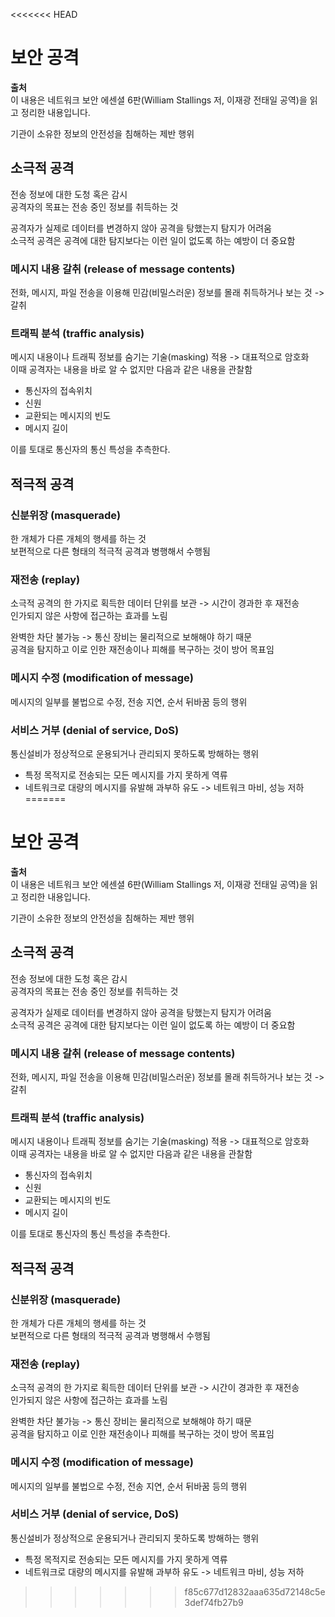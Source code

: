 <<<<<<< HEAD
# 보안 공격
  
**출처**  
이 내용은 네트워크 보안 에센셜 6판(William Stallings 저, 이재광 전태일 공역)을 읽고 정리한 내용입니다.  
  
기관이 소유한 정보의 안전성을 침해하는 제반 행위  
  
## 소극적 공격
  
전송 정보에 대한 도청 혹은 감시  
공격자의 목표는 전송 중인 정보를 취득하는 것  
  
공격자가 실제로 데이터를 변경하지 않아 공격을 탕했는지 탐지가 어려움  
소극적 공격은 공격에 대한 탐지보다는 이런 일이 없도록 하는 예방이 더 중요함  
  
### 메시지 내용 갈취 (release of message contents)
  
전화, 메시지, 파일 전송을 이용해 민감(비밀스러운) 정보를 몰래 취득하거나 보는 것 -> 갈취  
  
### 트래픽 분석 (traffic analysis)
  
메시지 내용이나 트래픽 정보를 숨기는 기술(masking) 적용 -> 대표적으로 암호화  
이때 공격자는 내용을 바로 알 수 없지만 다음과 같은 내용을 관찰함  
  
- 통신자의 접속위치
- 신원
- 교환되는 메시지의 빈도
- 메시지 길이
  
이를 토대로 통신자의 통신 특성을 추측한다.  
  
## 적극적 공격
  
### 신분위장 (masquerade)
  
한 개체가 다른 개체의 행세를 하는 것  
보편적으로 다른 형태의 적극적 공격과 병행해서 수행됨  
  
### 재전송 (replay)
  
소극적 공격의 한 가지로 획득한 데이터 단위를 보관 -> 시간이 경과한 후 재전송  
인가되지 않은 사항에 접근하는 효과를 노림  
  
완벽한 차단 불가능 -> 통신 장비는 물리적으로 보해해야 하기 때문  
공격을 탐지하고 이로 인한 재전송이나 피해를 복구하는 것이 방어 목표임  
  
### 메시지 수정 (modification of message)
  
메시지의 일부를 불법으로 수정, 전송 지연, 순서 뒤바꿈 등의 행위  
  
### 서비스 거부 (denial of service, DoS)
  
통신설비가 정상적으로 운용되거나 관리되지 못하도록 방해하는 행위  
  
- 특정 목적지로 전송되는 모든 메시지를 가지 못하게 역류  
- 네트워크로 대량의 메시지를 유발해 과부하 유도 -> 네트워크 마비, 성능 저하  
=======
# 보안 공격
  
**출처**  
이 내용은 네트워크 보안 에센셜 6판(William Stallings 저, 이재광 전태일 공역)을 읽고 정리한 내용입니다.  
  
기관이 소유한 정보의 안전성을 침해하는 제반 행위  
  
## 소극적 공격
  
전송 정보에 대한 도청 혹은 감시  
공격자의 목표는 전송 중인 정보를 취득하는 것  
  
공격자가 실제로 데이터를 변경하지 않아 공격을 탕했는지 탐지가 어려움  
소극적 공격은 공격에 대한 탐지보다는 이런 일이 없도록 하는 예방이 더 중요함  
  
### 메시지 내용 갈취 (release of message contents)
  
전화, 메시지, 파일 전송을 이용해 민감(비밀스러운) 정보를 몰래 취득하거나 보는 것 -> 갈취  
  
### 트래픽 분석 (traffic analysis)
  
메시지 내용이나 트래픽 정보를 숨기는 기술(masking) 적용 -> 대표적으로 암호화  
이때 공격자는 내용을 바로 알 수 없지만 다음과 같은 내용을 관찰함  
  
- 통신자의 접속위치
- 신원
- 교환되는 메시지의 빈도
- 메시지 길이
  
이를 토대로 통신자의 통신 특성을 추측한다.  
  
## 적극적 공격
  
### 신분위장 (masquerade)
  
한 개체가 다른 개체의 행세를 하는 것  
보편적으로 다른 형태의 적극적 공격과 병행해서 수행됨  
  
### 재전송 (replay)
  
소극적 공격의 한 가지로 획득한 데이터 단위를 보관 -> 시간이 경과한 후 재전송  
인가되지 않은 사항에 접근하는 효과를 노림  
  
완벽한 차단 불가능 -> 통신 장비는 물리적으로 보해해야 하기 때문  
공격을 탐지하고 이로 인한 재전송이나 피해를 복구하는 것이 방어 목표임  
  
### 메시지 수정 (modification of message)
  
메시지의 일부를 불법으로 수정, 전송 지연, 순서 뒤바꿈 등의 행위  
  
### 서비스 거부 (denial of service, DoS)
  
통신설비가 정상적으로 운용되거나 관리되지 못하도록 방해하는 행위  
  
- 특정 목적지로 전송되는 모든 메시지를 가지 못하게 역류  
- 네트워크로 대량의 메시지를 유발해 과부하 유도 -> 네트워크 마비, 성능 저하  
>>>>>>> f85c677d12832aaa635d72148c5e3def74fb27b9
